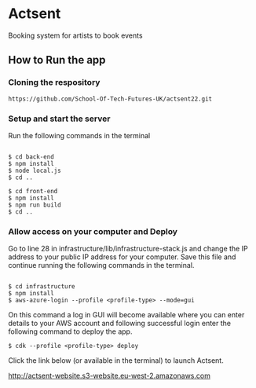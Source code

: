 # Actsent

Booking system for artists to book events 

## How to Run the app 

### Cloning the respository

`https://github.com/School-Of-Tech-Futures-UK/actsent22.git`

### Setup and start the server

Run the following commands in the terminal 

``` 

$ cd back-end
$ npm install
$ node local.js
$ cd ..

$ cd front-end
$ npm install
$ npm run build 
$ cd ..

```
### Allow access on your computer and Deploy
Go to line 28 in infrastructure/lib/infrastructure-stack.js and change the IP address to your public IP address for your computer. Save this file and continue running the following commands in the terminal.

```

$ cd infrastructure
$ npm install
$ aws-azure-login --profile <profile-type> --mode=gui

```
On this command a log in GUI will become available where you can enter details to your AWS account and following successful login enter the following command to deploy the app.

```
$ cdk --profile <profile-type> deploy
```

Click the link below (or available in the terminal) to launch Actsent.

http://actsent-website.s3-website.eu-west-2.amazonaws.com




